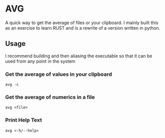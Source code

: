 # AVG

A quick way to get the average of files or your clipboard. I mainly built this as an exercise to learn RUST and is a rewrite of a version written in python.


## Usage

I recommend building and then aliasing the executable so that it can be used from any point in the system

### Get the average of values in your clipboard
`avg -c`

### Get the average of numerics in a file
`avg <file>`

### Print Help Text
`avg <-h/--help>`

